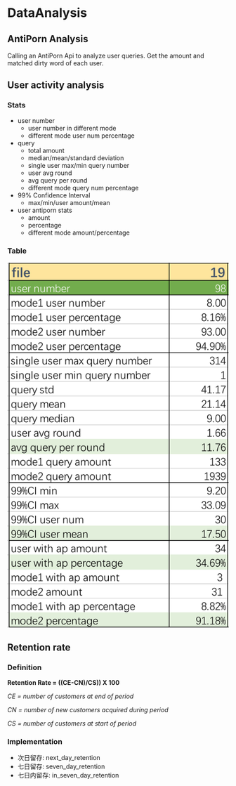 # DataAnalysis



## AntiPorn Analysis

Calling an AntiPorn Api to analyze user queries. Get the amount and matched dirty word of each user.



## User activity analysis

### Stats

- user number
  - user number in different mode
  - different mode user num percentage
- query
  - total amount
  - median/mean/standard deviation
  - single user max/min query number
  - user avg round
  - avg query per round
  - different mode query num percentage
- 99% Confidence Interval
  - max/min/user amount/mean
- user antiporn stats
  - amount
  - percentage
  - different mode amount/percentage

### Table

![table](table.png)



## Retention rate 

### Definition
**Retention Rate = ((CE-CN)/CS)) X 100**

*CE = number of customers at end of period*

*CN = number of new customers acquired during period*

*CS = number of customers at start of period*

### Implementation
- 次日留存: next_day_retention
- 七日留存: seven_day_retention
- 七日内留存: in_seven_day_retention
